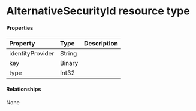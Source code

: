 # AlternativeSecurityId resource type



#### Properties
| Property	   | Type	|Description|
|:---------------|:--------|:----------|
|identityProvider|String||
|key|Binary||
|type|Int32||

#### Relationships
None


